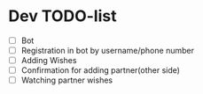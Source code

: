 # Dev TODO-list

- [ ] Bot
- [ ] Registration in bot by username/phone number
- [ ] Adding Wishes
- [ ] Confirmation for adding partner(other side)
- [ ] Watching partner wishes
